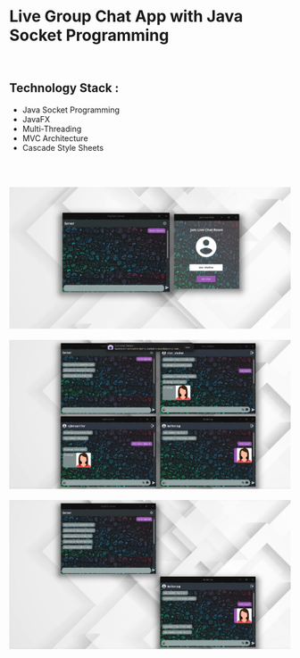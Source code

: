 # Live Group Chat App with Java Socket Programming

<br>

## Technology Stack :

- Java Socket Programming
- JavaFX
- Multi-Threading
- MVC Architecture
- Cascade Style Sheets

<br><br>

<img src = "src/lk/ijse/chat_room/view/assets/images/screenshots/8.png" alt = "sample"> <br><br>
<img src = "src/lk/ijse/chat_room/view/assets/images/screenshots/3.png" alt = "sample"> <br><br>
<img src = "src/lk/ijse/chat_room/view/assets/images/screenshots/4.png" alt = "sample"> <br><br>
